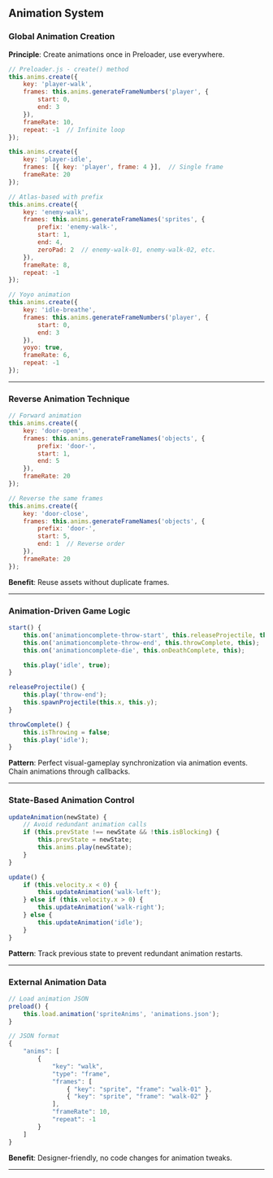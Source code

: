 ## Animation System

### Global Animation Creation

**Principle**: Create animations once in Preloader, use everywhere.

```javascript
// Preloader.js - create() method
this.anims.create({
    key: 'player-walk',
    frames: this.anims.generateFrameNumbers('player', {
        start: 0,
        end: 3
    }),
    frameRate: 10,
    repeat: -1  // Infinite loop
});

this.anims.create({
    key: 'player-idle',
    frames: [{ key: 'player', frame: 4 }],  // Single frame
    frameRate: 20
});

// Atlas-based with prefix
this.anims.create({
    key: 'enemy-walk',
    frames: this.anims.generateFrameNames('sprites', {
        prefix: 'enemy-walk-',
        start: 1,
        end: 4,
        zeroPad: 2  // enemy-walk-01, enemy-walk-02, etc.
    }),
    frameRate: 8,
    repeat: -1
});

// Yoyo animation
this.anims.create({
    key: 'idle-breathe',
    frames: this.anims.generateFrameNumbers('player', {
        start: 0,
        end: 3
    }),
    yoyo: true,
    frameRate: 6,
    repeat: -1
});
```

---

### Reverse Animation Technique

```javascript
// Forward animation
this.anims.create({
    key: 'door-open',
    frames: this.anims.generateFrameNames('objects', {
        prefix: 'door-',
        start: 1,
        end: 5
    }),
    frameRate: 20
});

// Reverse the same frames
this.anims.create({
    key: 'door-close',
    frames: this.anims.generateFrameNames('objects', {
        prefix: 'door-',
        start: 5,
        end: 1  // Reverse order
    }),
    frameRate: 20
});
```

**Benefit**: Reuse assets without duplicate frames.

---

### Animation-Driven Game Logic

```javascript
start() {
    this.on('animationcomplete-throw-start', this.releaseProjectile, this);
    this.on('animationcomplete-throw-end', this.throwComplete, this);
    this.on('animationcomplete-die', this.onDeathComplete, this);

    this.play('idle', true);
}

releaseProjectile() {
    this.play('throw-end');
    this.spawnProjectile(this.x, this.y);
}

throwComplete() {
    this.isThrowing = false;
    this.play('idle');
}
```

**Pattern**: Perfect visual-gameplay synchronization via animation events. Chain animations through callbacks.

---

### State-Based Animation Control

```javascript
updateAnimation(newState) {
    // Avoid redundant animation calls
    if (this.prevState !== newState && !this.isBlocking) {
        this.prevState = newState;
        this.anims.play(newState);
    }
}

update() {
    if (this.velocity.x < 0) {
        this.updateAnimation('walk-left');
    } else if (this.velocity.x > 0) {
        this.updateAnimation('walk-right');
    } else {
        this.updateAnimation('idle');
    }
}
```

**Pattern**: Track previous state to prevent redundant animation restarts.

---

### External Animation Data

```javascript
// Load animation JSON
preload() {
    this.load.animation('spriteAnims', 'animations.json');
}

// JSON format
{
    "anims": [
        {
            "key": "walk",
            "type": "frame",
            "frames": [
                { "key": "sprite", "frame": "walk-01" },
                { "key": "sprite", "frame": "walk-02" }
            ],
            "frameRate": 10,
            "repeat": -1
        }
    ]
}
```

**Benefit**: Designer-friendly, no code changes for animation tweaks.

---

